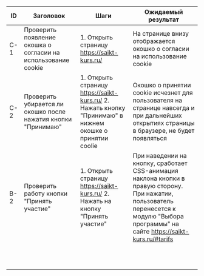 | ID  | Заголовок                                                     | Шаги                                                                                                     | Ожидаемый результат                                                                                                                                                                       |
| --- | ------------------------------------------------------------- | -------------------------------------------------------------------------------------------------------- | ----------------------------------------------------------------------------------------------------------------------------------------------------------------------------------------- |
| C-1 | Проверить появление окошка о согласии на использование cookie | 1. Открыть страницу https://saikt-kurs.ru/                                                               | На странице внизу отображается окошко о согласии на использование cookie                                                                                                                  |\
| C-2 | Проверить убирается ли окошко после нажатия кнопки "Принимаю" | 1. Открыть страницу https://saikt-kurs.ru/                                                          2. Нажать кнопку "Принимаю" в нижнем окошке о принятии coolie | Окошко о принятии cookie исчезнет для пользователя на странице навсегда и при дальнейших открытиях страницы в браузере, не будет появляться                                               |
| B-2 | Проверить работу кнопки "Принять участие"                     | 1. Открыть страницу https://saikt-kurs.ru/ 2. Нажать на кнопку "Принять участие"                         | При наведении на кнопку, сработает CSS-анимация наклона кнопки в правую сторону. При нажатии, пользователь перенесется к модулю "Выбора программы" на сайте https://saikt-kurs.ru/#tarifs |
|     |                                                               |                                                                                                          |                                                                                                                                                                                           |
|     |                                                               |                                                                                                          |                                                                                                                                                                                           |
|     |                                                               |                                                                                                          |                                                                                                                                                                                           |
|     |                                                               |                                                                                                          |                                                                                                                                                                                           |
|     |                                                               |                                                                                                          |                                                                                                                                                                                           |
|     |                                                               |                                                                                                          |                                                                                                                                                                                           |
|     |                                                               |                                                                                                          |                                                                                                                                                                                           |
|     |                                                               |                                                                                                          |                                                                                                                                                                                           |
|     |                                                               |                                                                                                          |                                                                                                                                                                                           |
|     |                                                               |                                                                                                          |                                                                                                                                                                                           |
|     |                                                               |                                                                                                          |                                                                                                                                                                                           |
